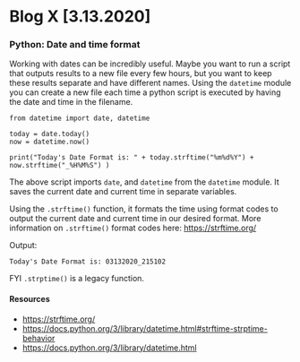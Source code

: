 # Blog X [3.13.2020]

### Python: Date and time format

Working with dates can be incredibly useful. Maybe you want to run a script that outputs results to a new file every few hours, but you want to keep these results separate and have different names. Using the ```datetime``` module you can create a new file each time a python script is executed by having the date and time in the filename. 

```
from datetime import date, datetime

today = date.today()
now = datetime.now()

print("Today's Date Format is: " + today.strftime("%m%d%Y") + now.strftime("_%H%M%S") )
```
The above script imports ```date```, and ```datetime``` from the ```datetime``` module. It saves the current date and current time in separate variables.

Using the ```.strftime()``` function, it formats the time using format codes to output the current date and current time in our desired format. More information on ```.strftime()``` format codes here: https://strftime.org/

Output:
```
Today's Date Format is: 03132020_215102
```
FYI ```.strptime()``` is a legacy function.

#### Resources
- https://strftime.org/
- https://docs.python.org/3/library/datetime.html#strftime-strptime-behavior
- https://docs.python.org/3/library/datetime.html
